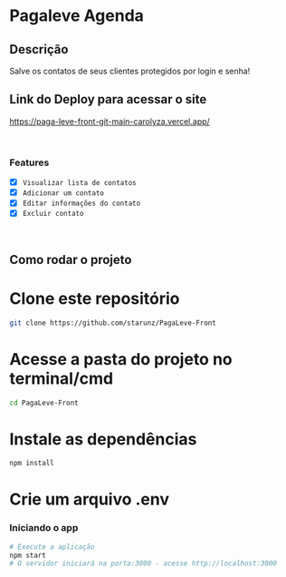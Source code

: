 # Pagaleve Agenda

## Descrição 
Salve os contatos de seus clientes protegidos por login e senha!

## Link do Deploy para acessar o site
https://paga-leve-front-git-main-carolyza.vercel.app/

<br/>

### Features
- [x] `Visualizar lista de contatos`
- [x] `Adicionar um contato`
- [x] `Editar informações do contato`
- [x] `Excluir contato`

<br/>

## Como rodar o projeto

# Clone este repositório

```bash
git clone https://github.com/starunz/PagaLeve-Front
```
# Acesse a pasta do projeto no terminal/cmd

```bash
cd PagaLeve-Front
```
# Instale as dependências

```bash
npm install
```

# Crie um arquivo .env 

### Iniciando o app
```bash
# Execute a aplicação
npm start
# O servidor iniciará na porta:3000 - acesse http://localhost:3000
```

<br/>


